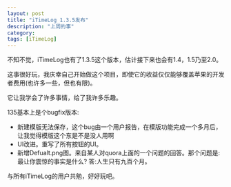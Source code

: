 ```yaml
---
layout: post
title: "iTimeLog 1.3.5发布"
description: "上周的事"
category: 
tags: [iTimeLog]
---
```


不知不觉，iTimeLog也有了1.3.5这个版本，估计接下来也会有1.4，1.5乃至2.0。

这事很好玩，我庆幸自己开始做这个项目，即使它的收益仅仅能够覆盖苹果的开发者费用(也许多一些，但也有限)。

它让我学会了许多事情，给了我许多乐趣。

135基本上是个bugfix版本:
* 新建模版无法保存，这个bug由一个用户报告，在模版功能完成一个多月后，让我觉得模版这个东是不是没人用啊
* UI改进。重写了所有按钮的UI。
* 新增Defualt.png图。来自某人对quora上面的一个问题的回答。那个问题是:最让你震惊的事实是什么?  答:人生只有九百个月。

与所有iTimeLog的用户共勉，好好玩吧。
